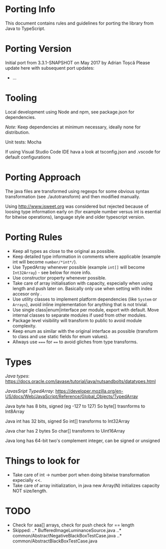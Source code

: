 Porting Info
============

This document contains rules and guidelines for porting the library from Java to TypeScript.


Porting Version
===============

Initial port from 3.3.1-SNAPSHOT on May 2017 by Adrian Toșcă
Please update here with subsequent port updates:
* ...

Tooling
=======

Local development using Node and npm, see package.json for dependencies.

*Note:* Keep dependencies at minimum necessary, ideally none for distribution.

Unit tests: Mocha

If using Visual Studio Code IDE hava a look at tsconfig.json and .vscode for default configurations

Porting Approach
================

The java files are transformed using regexps for some obvious syntax transformation (see ./autotransform) and then modified manually.

Using http://www.jsweet.org was considered but rejected because of loosing type information early on (for example 
number versus int is esential for bitwise operations), language style and older typescript version.

Porting Rules
=============

* Keep all types as close to the original as possible.
* Keep detailed type information in comments where applicable (example int will become `number/*int*/`).
* Use TypedArray whenever possible (example `int[]` will become `Int32Array`) - see below for more info.
* Use constructor property whenever possible.
* Take care of array initialisation with capacity, especially when using length and push later on. Basically only use when setting with index accesor only .
* Use utility classes to implement platform dependencies (like `System` or `Arrays`), avoid inline implementation for anything that is not trivial.
* Use single class|enum|interface per module, export with default. Move internal classes to separate modules if used from other modules.
* Package level visibility will transform to public to avoid module complexity.
* Keep enum as similar with the original interface as possible (transform to class and use static fields for enum values).
* Allways use `===` for `==` to avoid gliches from type transforms.

Types
=====

*Java types*:
https://docs.oracle.com/javase/tutorial/java/nutsandbolts/datatypes.html

*JavasSript TypedArray*:
https://developer.mozilla.org/en-US/docs/Web/JavaScript/Reference/Global_Objects/TypedArray

Java byte has 8 bits, signed (eg -127 to 127)
So byte[] trasnforms to Int8Array

Java int has 32 bits, signed
So int[] transforms to Int32Array

Java char has 2 bytes
So char[] transfomrs to Uint16Array

Java long has 64-bit two's complement integer, can be signed or unsigned


Things to look for
==================

* Take care of int -> number port when doing bitwise transformation expecially <<.
* Take care of array initialization, in java new Array(N) initializes capacity NOT size/length.


TODO
====

* Check for aaa[] arrays, check for push check for == length
* Skipped:
..* BufferedImageLuminanceSource.java
..* common/AbstractNegativeBlackBoxTestCase.java
..* common/AbstractBlackBoxTestCase.java
